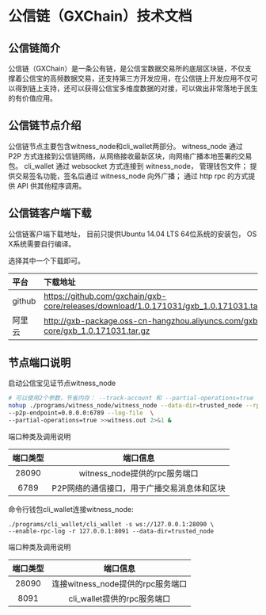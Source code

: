 # 公信链（GXChain）技术文档

## 公信链简介

公信链（GXChain）是一条公有链，是公信宝数据交易所的底层区块链，不仅支撑着公信宝的高频数据交易，还支持第三方开发应用，在公信链上开发应用不仅可以得到链上支持，还可以获得公信宝多维度数据的对接，可以做出非常落地于民生的有价值应用。

## **公信链节点介绍**

公信链节点主要包含witness_node和cli_wallet两部分。
witness_node 通过 P2P 方式连接到公信链网络，从网络接收最新区块，向网络广播本地签署的交易包。
cli_wallet 通过 websocket 方式连接到 witness_node， 管理钱包文件； 提供交易签名功能，签名后通过 witness_node 向外广播； 通过 http rpc 的方式提供 API 供其他程序调用。

## **公信链客户端下载**

公信链客户端下载地址， 目前只提供Ubuntu 14.04 LTS 64位系统的安装包， OS X系统需要自行编译。

选择其中一个下载即可。

| 平台 | 下载地址 |
| :--- | :--- |
|github| https://github.com/gxchain/gxb-core/releases/download/1.0.171031/gxb_1.0.171031.tar.gz |
|阿里云| http://gxb-package.oss-cn-hangzhou.aliyuncs.com/gxb-core/gxb_1.0.171031.tar.gz |

## 节点端口说明


启动公信宝见证节点witness_node

```bash
# 可以使用2个参数，节省内存： --track-account 和 --partial-operations=true
nohup ./programs/witness_node/witness_node --data-dir=trusted_node --rpc-endpoint=127.0.0.1:28090 \
--p2p-endpoint=0.0.0.0:6789 --log-file  \
--partial-operations=true >>witness.out 2>&1 &
```

端口种类及调用说明

| **端口类型** | **端口信息** |
| :---: | :---: |
|  28090 | witness_node提供的rpc服务端口 |
| 6789  | P2P网络的通信接口，用于广播交易消息体和区块 |


命令行钱包cli_wallet连接witness_node:
```
./programs/cli_wallet/cli_wallet -s ws://127.0.0.1:28090 \
--enable-rpc-log -r 127.0.0.1:8091 --data-dir=trusted_node

```

端口种类及调用说明

| **端口类型** | **端口信息** |
| :---: | :---: |
|  28090 | 连接witness_node提供的rpc服务端口 |
| 8091  | cli_wallet提供的rpc服务端口 |







